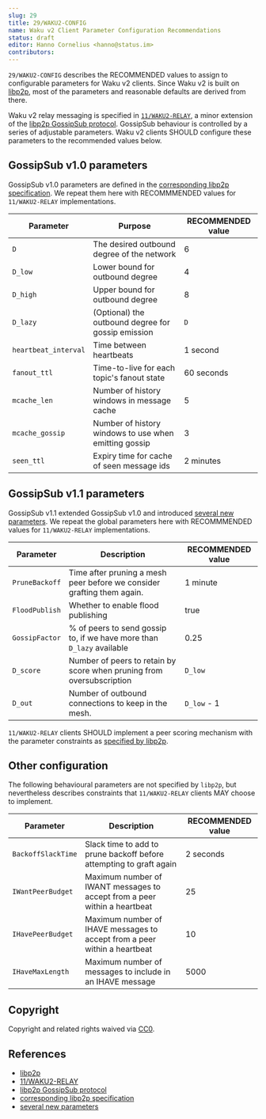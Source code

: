 ```yaml
---
slug: 29
title: 29/WAKU2-CONFIG
name: Waku v2 Client Parameter Configuration Recommendations
status: draft
editor: Hanno Cornelius <hanno@status.im>
contributors:
---
```


`29/WAKU2-CONFIG` describes the RECOMMENDED values to assign to configurable parameters for Waku v2 clients.
Since Waku v2 is built on [libp2p](https://github.com/libp2p/specs),
most of the parameters and reasonable defaults are derived from there.

Waku v2 relay messaging is specified in [`11/WAKU2-RELAY`](../../standards/core/11/relay.md),
a minor extension of the [libp2p GossipSub protocol](https://github.com/libp2p/specs/blob/master/pubsub/gossipsub/README.md).
GossipSub behaviour is controlled by a series of adjustable parameters.
Waku v2 clients SHOULD configure these parameters to the recommended values below.

## GossipSub v1.0 parameters

GossipSub v1.0 parameters are defined in the [corresponding libp2p specification](https://github.com/libp2p/specs/blob/master/pubsub/gossipsub/gossipsub-v1.0.md#parameters).
We repeat them here with RECOMMMENDED values for `11/WAKU2-RELAY` implementations.

| Parameter            | Purpose                                               | RECOMMENDED value |
|----------------------|-------------------------------------------------------|-------------------|
| `D`                  | The desired outbound degree of the network            | 6                 |
| `D_low`              | Lower bound for outbound degree                       | 4                 |
| `D_high`             | Upper bound for outbound degree                       | 8                |
| `D_lazy`             | (Optional) the outbound degree for gossip emission    | `D`               |
| `heartbeat_interval` | Time between heartbeats                               | 1 second          |
| `fanout_ttl`         | Time-to-live for each topic's fanout state            | 60 seconds        |
| `mcache_len`         | Number of history windows in message cache            | 5                 |
| `mcache_gossip`      | Number of history windows to use when emitting gossip | 3                 |
| `seen_ttl`           | Expiry time for cache of seen message ids             | 2 minutes         |

## GossipSub v1.1 parameters

GossipSub v1.1 extended GossipSub v1.0 and introduced [several new parameters](https://github.com/libp2p/specs/blob/master/pubsub/gossipsub/gossipsub-v1.1.md#overview-of-new-parameters).
We repeat the global parameters here with RECOMMMENDED values for `11/WAKU2-RELAY` implementations.

| Parameter      | Description                                                            | RECOMMENDED value |
|----------------|------------------------------------------------------------------------|-------------------|
| `PruneBackoff` | Time after pruning a mesh peer before we consider grafting them again. | 1 minute          |
| `FloodPublish` | Whether to enable flood publishing                                     | true              |
| `GossipFactor` | % of peers to send gossip to, if we have more than `D_lazy` available  | 0.25              |
| `D_score`      | Number of peers to retain by score when pruning from oversubscription  | `D_low`           |
| `D_out`        | Number of outbound connections to keep in the mesh.                    | `D_low` - 1       |

`11/WAKU2-RELAY` clients SHOULD implement a peer scoring mechanism with the parameter constraints as [specified by libp2p](https://github.com/libp2p/specs/blob/master/pubsub/gossipsub/gossipsub-v1.1.md#overview-of-new-parameters).

## Other configuration

The following behavioural parameters are not specified by `libp2p`,
but nevertheless describes constraints that `11/WAKU2-RELAY` clients MAY choose to implement.

| Parameter          | Description                                                               | RECOMMENDED value |
|--------------------|---------------------------------------------------------------------------|-------------------|
| `BackoffSlackTime` | Slack time to add to prune backoff before attempting to graft again       | 2 seconds         |
| `IWantPeerBudget`  | Maximum number of IWANT messages to accept from a peer within a heartbeat | 25                |
| `IHavePeerBudget`  | Maximum number of IHAVE messages to accept from a peer within a heartbeat | 10                |
| `IHaveMaxLength`   | Maximum number of messages to include in an IHAVE message                 | 5000              |

## Copyright

Copyright and related rights waived via
[CC0](https://creativecommons.org/publicdomain/zero/1.0/).

## References

- [libp2p](https://github.com/libp2p/specs)
- [11/WAKU2-RELAY](../../standards/core/11/relay.md)
- [libp2p GossipSub protocol](https://github.com/libp2p/specs/blob/master/pubsub/gossipsub/README.md)
- [corresponding libp2p specification](https://github.com/libp2p/specs/blob/master/pubsub/gossipsub/gossipsub-v1.0.md#parameters)
- [several new parameters](https://github.com/libp2p/specs/blob/master/pubsub/gossipsub/gossipsub-v1.1.md#overview-of-new-parameters)
